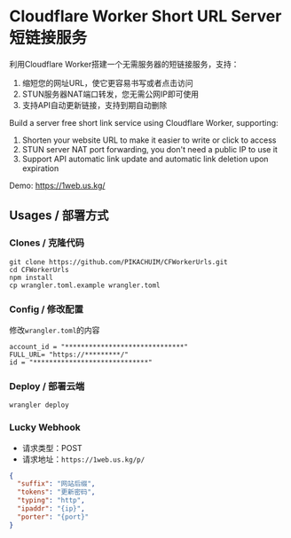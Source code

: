 # Cloudflare Worker Short URL Server 短链接服务

利用Cloudflare Worker搭建一个无需服务器的短链接服务，支持：
1. 缩短您的网址URL，使它更容易书写或者点击访问
2. STUN服务器NAT端口转发，您无需公网IP即可使用
3. 支持API自动更新链接，支持到期自动删除


Build a server free short link service using Cloudflare Worker, supporting:
1. Shorten your website URL to make it easier to write or click to access
2. STUN server NAT port forwarding, you don't need a public IP to use it
3. Support API automatic link update and automatic link deletion upon expiration

Demo: https://1web.us.kg/

## Usages / 部署方式

### Clones / 克隆代码
```
git clone https://github.com/PIKACHUIM/CFWorkerUrls.git
cd CFWorkerUrls
npm install
cp wrangler.toml.example wrangler.toml
```

### Config / 修改配置
修改`wrangler.toml`的内容
```
account_id = "******************************"
FULL_URL= "https://*********/"
id = "*****************************"
```

### Deploy / 部署云端
```
wrangler deploy
```

### Lucky Webhook
 - 请求类型：POST
 - 请求地址：`https://1web.us.kg/p/`
```json
{
  "suffix": "网站后缀",
  "tokens": "更新密码",
  "typing": "http",
  "ipaddr": "{ip}",
  "porter": "{port}"
}

```